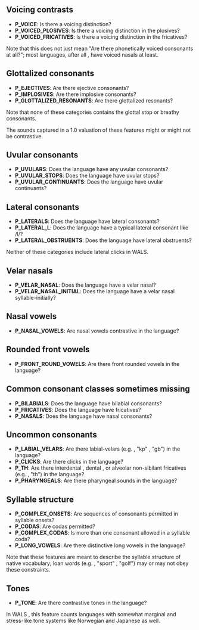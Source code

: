
## Voicing contrasts

- **P_VOICE**: Is there a voicing distinction?
- **P_VOICED_PLOSIVES**: Is there a voicing distinction in the plosives?
- **P_VOICED_FRICATIVES**: Is there a voicing distinction in the fricatives?

Note that this does not just mean "Are there phonetically voiced consonants at all?"; most languages, after all , have voiced nasals at least.

## Glottalized consonants

- **P_EJECTIVES**: Are there ejective consonants?
- **P_IMPLOSIVES**: Are there implosive consonants?
- **P_GLOTTALIZED_RESONANTS**: Are there glottalized resonants?

Note that none of these categories contains the glottal stop or breathy consonants.

The sounds captured in a 1.0 valuation of these features might or might not be contrastive.

## Uvular consonants

- **P_UVULARS**: Does the language have any uvular consonants?
- **P_UVULAR_STOPS**: Does the language have uvular stops?
- **P_UVULAR_CONTINUANTS**: Does the language have uvular continuants?


## Lateral consonants

- **P_LATERALS**: Does the language have lateral consonants?
- **P_LATERAL_L**: Does the language have a typical lateral consonant like /l/?
- **P_LATERAL_OBSTRUENTS**: Does the language have lateral obstruents?

Neither of these categories include lateral clicks in WALS.

## Velar nasals

- **P_VELAR_NASAL**: Does the language have a velar nasal?
- **P_VELAR_NASAL_INITIAL**: Does the language have a velar nasal syllable-initially?


## Nasal vowels

- **P_NASAL_VOWELS**: Are nasal vowels contrastive in the language?


## Rounded front vowels

- **P_FRONT_ROUND_VOWELS**: Are there front rounded vowels in the language?


## Common consonant classes sometimes missing

- **P_BILABIALS**: Does the language have bilabial consonants?
- **P_FRICATIVES**: Does the language have fricatives?
- **P_NASALS**: Does the language have nasal consonants?


## Uncommon consonants

- **P_LABIAL_VELARS**: Are there labial-velars (e.g. , "kp" , "gb") in the language?
- **P_CLICKS**: Are there clicks in the language?
- **P_TH**: Are there interdental , dental , or alveolar non-sibilant fricatives (e.g. , "th") in the language?
- **P_PHARYNGEALS**: Are there pharyngeal sounds in the language?


## Syllable structure

- **P_COMPLEX_ONSETS**: Are sequences of consonants permitted in syllable onsets?
- **P_CODAS**: Are codas permitted?
- **P_COMPLEX_CODAS**: Is more than one consonant allowed in a syllable coda?
- **P_LONG_VOWELS**: Are there distinctive long vowels in the language?

Note that these features are meant to describe the syllable structure of native vocabulary; loan words (e.g. , "sport" , "golf") may or may not obey these constraints.

## Tones

- **P_TONE**: Are there contrastive tones in the language?

In WALS , this feature counts languages with somewhat marginal and stress-like tone systems like Norwegian and Japanese as well.
